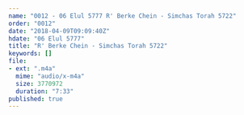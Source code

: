 ```yaml
---
name: "0012 - 06 Elul 5777 R' Berke Chein - Simchas Torah 5722"
order: "0012"
date: "2018-04-09T09:09:40Z"
hdate: "06 Elul 5777"
title: "R' Berke Chein - Simchas Torah 5722"
keywords: []
file:
- ext: ".m4a"
  mime: "audio/x-m4a"
  size: 3770972
  duration: "7:33"
published: true
---
```


